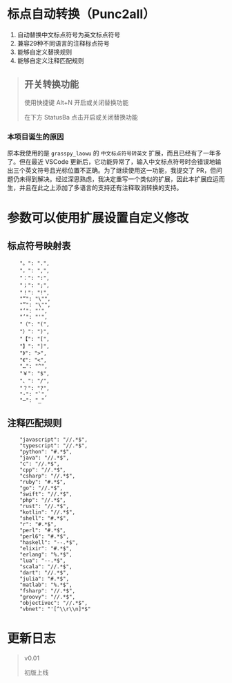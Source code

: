 # 标点自动转换（Punc2all）
1. 自动替换中文标点符号为英文标点符号
2. 兼容29种不同语言的注释标点符号
3. 能够自定义替换规则
4. 能够自定义注释匹配规则


> ## 开关转换功能
>
> 使用快捷键 Alt+N 开启或关闭替换功能
>
> 在下方 StatusBa 点击开启或关闭替换功能

### 本项目诞生的原因

原本我使用的是 `grasspy_laowu` 的 `中文标点符号转英文` 扩展，而且已经有了一年多了。但在最近 VSCode 更新后，它功能异常了，输入中文标点符号时会错误地输出三个英文符号且光标位置不正确。为了继续使用这一功能，我提交了 PR，但问题仍未得到解决。经过深思熟虑，我决定重写一个类似的扩展，因此本扩展应运而生，并且在此之上添加了多语言的支持还有注释取消转换的支持。


# 参数可以使用扩展设置自定义修改

## 标点符号映射表

```
    "。": ".",
    "，": ",",
    "：": ":",
    "；": ";",
    "！": "!",
    "“": "\"",
    "”": "\"",
    "‘": "'",
    "’": "'",
    "（": "(",
    "）": ")",
    "【": "[",
    "】": "]",
    "》": ">",
    "《": "<",
    "…": "^",
    "￥": "$",
    "、": "/",
    "？": "?",
    "·": "`",
    "—": "_"
```

## 注释匹配规则
```
    "javascript": "//.*$",
    "typescript": "//.*$",
    "python": "#.*$",
    "java": "//.*$",
    "c": "//.*$",
    "cpp": "//.*$",
    "csharp": "//.*$",
    "ruby": "#.*$",
    "go": "//.*$",
    "swift": "//.*$",
    "php": "//.*$",
    "rust": "//.*$",
    "kotlin": "//.*$",
    "shell": "#.*$",
    "r": "#.*$",
    "perl": "#.*$",
    "perl6": "#.*$",
    "haskell": "--.*$",
    "elixir": "#.*$",
    "erlang": "%.*$",
    "lua": "--.*$",
    "scala": "//.*$",
    "dart": "//.*$",
    "julia": "#.*$",
    "matlab": "%.*$",
    "fsharp": "//.*$",
    "groovy": "//.*$",
    "objectivec": "//.*$",
    "vbnet": "'[^\\r\\n]*$"
```

# 更新日志

> v0.01
>
> 初版上线

